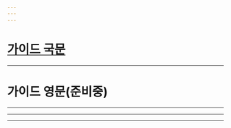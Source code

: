```yaml
---
---
---
```

# [가이드 국문](https://github.com/Partner-Angola/guide/blob/main/%E1%84%8F%E1%85%A2%E1%86%AB%E1%84%83%E1%85%B5%E1%84%8F%E1%85%A1%E1%84%86%E1%85%A6%E1%84%85%E1%85%A1_%E1%84%89%E1%85%A9%E1%84%80%E1%85%A2%E1%84%89%E1%85%A5(21.12).pdf)
---
# 가이드 영문(준비중)
---
---
---
